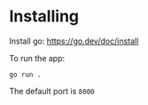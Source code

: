 # Installing

Install go:
https://go.dev/doc/install

To run the app:

```
go run .
```

The default port is `8000`